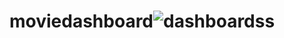 # moviedashboard![dashboardss](https://github.com/user-attachments/assets/1bc71dfe-7c3c-4d59-9d58-69fc7fbcdf6c)
